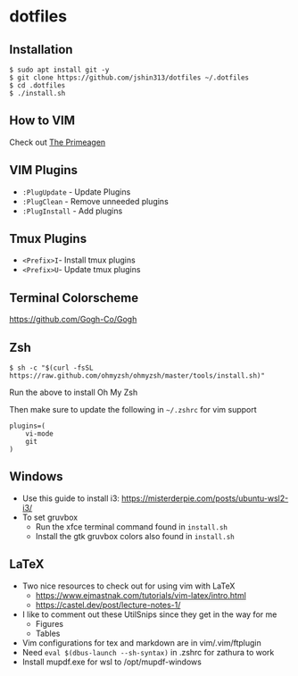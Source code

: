 # dotfiles

## Installation
```console
$ sudo apt install git -y
$ git clone https://github.com/jshin313/dotfiles ~/.dotfiles
$ cd .dotfiles
$ ./install.sh
```

## How to VIM
Check out [The Primeagen](https://www.youtube.com/channel/UC8ENHE5xdFSwx71u3fDH5Xw)

## VIM Plugins
* `:PlugUpdate` - Update Plugins
* `:PlugClean` - Remove unneeded plugins
* `:PlugInstall` -  Add plugins

## Tmux Plugins
* `<Prefix>I`-  Install tmux plugins
* `<Prefix>U`- Update tmux plugins

## Terminal Colorscheme
https://github.com/Gogh-Co/Gogh

## Zsh
```console
$ sh -c "$(curl -fsSL https://raw.github.com/ohmyzsh/ohmyzsh/master/tools/install.sh)"
```
Run the above to install Oh My Zsh

Then make sure to update the following in `~/.zshrc` for vim support
```
plugins=(
	vi-mode
	git
)
```

## Windows
* Use this guide to install i3: https://misterderpie.com/posts/ubuntu-wsl2-i3/
* To set gruvbox
	* Run the xfce terminal command found in `install.sh`
	* Install the gtk gruvbox colors also found in `install.sh`

## LaTeX
* Two nice resources to check out for using vim with LaTeX
	* https://www.ejmastnak.com/tutorials/vim-latex/intro.html
	* https://castel.dev/post/lecture-notes-1/
* I like to comment out these UtilSnips since they get in the way for me
	* Figures
	* Tables
* Vim configurations for tex and markdown are in vim/.vim/ftplugin
* Need `eval $(dbus-launch --sh-syntax)` in .zshrc for zathura to work
* Install mupdf.exe for wsl to /opt/mupdf-windows


